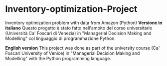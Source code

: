 # Inventory-optimization-Project
Inventory optimization problem with data from Amazon (Python)
**Versione in italiano**
Questo progetto è stato fatto nell'ambito del corso universitario (Università Ca' Foscari di Venezia) in "Managerial Decision Making and Modelling" col linguaggio di programmazione Python.

**English version**
This project was done as part of the university course (Ca' Foscari University of Venice) in "Managerial Decision Making and Modelling" with the Python programming language.
